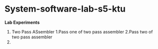 # System-software-lab-s5-ktu

**Lab Experiments**
1. Two Pass ASsembler
  1.Pass one of two pass assembler
  2.Pass two of two pass assembler
2. 
